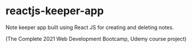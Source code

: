 # reactjs-keeper-app
Note keeper app built using React JS for creating and deleting notes.

(The Complete 2021 Web Development Bootcamp, Udemy course project)
